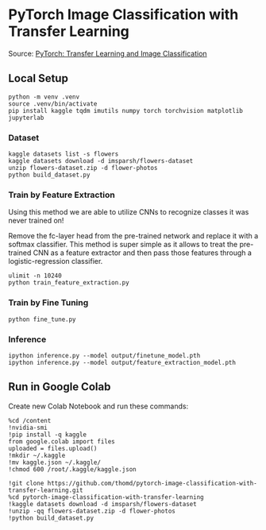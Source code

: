 # PyTorch Image Classification with Transfer Learning

Source: [PyTorch: Transfer Learning and Image Classification](https://pyimagesearch.com/2021/10/11/pytorch-transfer-learning-and-image-classification/)

## Local Setup

    python -m venv .venv
    source .venv/bin/activate
    pip install kaggle tqdm imutils numpy torch torchvision matplotlib jupyterlab

### Dataset

    kaggle datasets list -s flowers
    kaggle datasets download -d imsparsh/flowers-dataset
    unzip flowers-dataset.zip -d flower-photos
    python build_dataset.py

### Train by Feature Extraction

Using this method we are able to utilize CNNs to recognize classes it was never trained on!

Remove the fc-layer head from the pre-trained network and replace it with a softmax classifier. This method is super simple as it allows to treat the pre-trained CNN as a feature extractor and then pass those features through a logistic-regression classifier.

    ulimit -n 10240
    python train_feature_extraction.py

### Train by Fine Tuning

    python fine_tune.py

### Inference

    ipython inference.py --model output/finetune_model.pth
    ipython inference.py --model output/feature_extraction_model.pth

## Run in Google Colab

Create new Colab Notebook and run these commands:

    %cd /content
    !nvidia-smi
    !pip install -q kaggle
    from google.colab import files
    uploaded = files.upload()
    !mkdir ~/.kaggle
    !mv kaggle.json ~/.kaggle/
    !chmod 600 /root/.kaggle/kaggle.json

    !git clone https://github.com/thomd/pytorch-image-classification-with-transfer-learning.git
    %cd pytorch-image-classification-with-transfer-learning
    !kaggle datasets download -d imsparsh/flowers-dataset
    !unzip -qq flowers-dataset.zip -d flower-photos
    !python build_dataset.py




